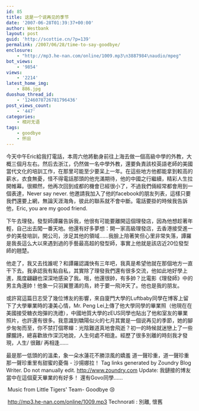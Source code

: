 ```yaml
---
id: 85
title: 这是一个说再见的季节
date: '2007-06-28T01:39:37+00:00'
author: Westbank
layout: post
guid: 'http://scottie.cn/?p=139'
permalink: /2007/06/28/time-to-say-goodbye/
enclosure:
    - "http://mp3.he-nan.com/online/1009.mp3\n3887984\naudio/mpeg"
bot_views:
    - '9854'
views:
    - '2214'
latest_home_img:
    - 886.jpg
duoshuo_thread_id:
    - '1246078726781796436'
post_views_count:
    - '447'
categories:
    - 相对无语
tags:
    - goodbye
    - 怀旧
---
```


今天中午Eric給我打電話，本周六他將動身前往上海去做一個高級中學的外教，大概三個月左右。然后去浙江，仍然做一名中學外教，還要負責該校英語老師的美國當代文化的培訓工作，在那里可能至少要呆上一年。在這些地方他都能拿到較高的薪水，衣食無憂，怪不得電話那頭的他充滿期待，他的中國之行繼續，精彩人生拉開帷幕。很顯然，他再次回到成都的機會已經很小了，不過我們倆經常都會用到一個表達，Never say never. 他邀請我加入了他的facebook的朋友列表，這樣只要我們還要上網，無論天涯海角，彼此的聯系就不會中斷。電話要掛的時候我告訴他，Eric, you are my good friend.

下午去理發。發型師譚羅告訴我，他很有可能要離開這個理發店，因為他想趁著年輕，自己出去闖一番天地。他還有好多夢想：開一家高級理發店，去香港接受進一步的美發培訓，開公司，涉足其他的領域......我臉上陪著笑但心里非常失落，譚羅是我長這么大以來遇到過的手藝最高超的發型師，事實上他就是該店近20位發型師的翹楚。

他走了，我又去找誰呢？和譚羅認識快有三年吧，我真是希望他就在那個地方一直干下去。我承認我有點自私，其實除了理發我們還有很多交流，他如此地好學上進，風度翩翩也深深地感染了我。哦，他還很帥，有多帥？比電影《理發師》中的男主角還帥！他象一只羽翼豐滿的鳥，終于要一飛沖天了。他也是我的朋友。

或許寫這篇日志受了幾位博友的影響，來自廈門大學的Luftbaby同學在博客上留下了大學畢業時的凄美心情，Mr. Peng Lei上傳了他大學同學的畢業照（他現在在美國接受糖衣炮彈的洗禮），中國地質大學的zEUS同學也貼出了他和室友的畢業照片，也許還有很多。我意識到驕陽似火的七月其實是一個说再见的季節，她的腳步匆匆而至，你不禁打個寒蟬：光陰難道真地會飛逝？初一的時候就迷戀上了一些朦朧詩，總喜歡故作深沉地說，人生何處不相逢。經歷了很多別離的時刻我才發現，人生/ 很難/ 再相逢......

最是那一低頭的的溫柔，象一朵水蓮花不勝涼風的嬌羞
道一聲珍重，道一聲珍重
那一聲珍重里有甜蜜的憂傷 -
沙揚娜拉！
 Tag links generated by Zoundry Blog Writer. Do not manually edit. http://www.zoundry.com 
Update: 我鏈接的博友當中在這個夏天畢業的有好多！ 還有Govo同學......

 Music from Little Tigers' Team- Goodbye :cry:

 http://mp3.he-nan.com/online/1009.mp3
Technorati : 別離, 懷舊
